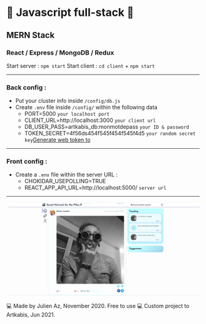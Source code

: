 # 🚀 Javascript full-stack 🚀
## MERN Stack
### React / Express / MongoDB / Redux

Start server : `npm start`
Start client : `cd client` + `npm start`

_____________________________

### Back config :

* Put your cluster info inside `/config/db.js`
* Create `.env` file inside `/config/` within the following data
  - PORT=5000 `your localhost port`
  - CLIENT_URL=http://localhost:3000 `your client url`
  - DB_USER_PASS=artkabis_db:monmotdepass `your ID & password`
  - TOKEN_SECRET=4f56ds454f545f454f545f4d5 `your random secret key`[Generate web token to ](https://jwt.io/)
  
_________________________
  
### Front config : 
* Create a `.env` file within the server URL :
  - CHOKIDAR_USEPOLLING=TRUE
  - REACT_APP_API_URL=http://localhost:5000/ `server url`
    
_____________________________

![Alt text](./client/public/img/screenshot.jpg "Screenshot")

  
💻 Made by Julien Az, November 2020. Free to use 
💻 Custom project to Artkabis, Jun 2021.
